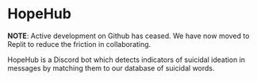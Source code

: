 # HopeHub

**NOTE**: Active development on Github has ceased. We have now moved to Replit to reduce the friction in collaborating.

HopeHub is a Discord bot which detects indicators of suicidal ideation in messages by matching them to our database of suicidal words.
